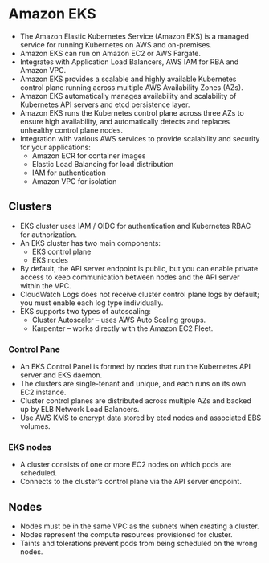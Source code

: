 # Amazon EKS

- The Amazon Elastic Kubernetes Service (Amazon EKS) is a managed service for running Kubernetes on AWS and on-premises.
- Amazon EKS can run on Amazon EC2 or AWS Fargate.
- Integrates with Application Load Balancers, AWS IAM for RBA and Amazon VPC.
- Amazon EKS provides a scalable and highly available Kubernetes control plane running across multiple AWS Availability Zones (AZs).
- Amazon EKS automatically manages availability and scalability of Kubernetes API servers and etcd persistence layer.
- Amazon EKS runs the Kubernetes control plane across three AZs to ensure high availability, and automatically detects and replaces unhealthy control plane nodes.
- Integration with various AWS services to provide scalability and security for your applications:
  - Amazon ECR for container images
  - Elastic Load Balancing for load distribution
  - IAM for authentication
  - Amazon VPC for isolation
## Clusters
 - EKS cluster uses IAM / OIDC for authentication and Kubernetes RBAC for authorization.
 - An EKS cluster has two main components:
   - EKS control plane
   - EKS nodes   
 - By default, the API server endpoint is public, but you can enable private access to keep communication between nodes and the API server within the VPC.
 - CloudWatch Logs does not receive cluster control plane logs by default; you must enable each log type individually.
 - EKS supports two types of autoscaling:
   - Cluster Autoscaler – uses AWS Auto Scaling groups.
   - Karpenter – works directly with the Amazon EC2 Fleet.
### Control Pane
 - An EKS Control Panel is formed by nodes that run the Kubernetes API server and EKS daemon.
 - The clusters are single-tenant and unique, and each runs on its own EC2 instance.
 - Cluster control planes are distributed across multiple AZs and backed up by ELB Network Load Balancers.
 - Use AWS KMS to encrypt data stored by etcd nodes and associated EBS volumes.
### EKS nodes
 - A cluster consists of one or more EC2 nodes on which pods are scheduled.
 - Connects to the cluster’s control plane via the API server endpoint.
## Nodes
 - Nodes must be in the same VPC as the subnets when creating a cluster.
 - Nodes represent the compute resources provisioned for cluster.
 - Taints and tolerations prevent pods from being scheduled on the wrong nodes.



